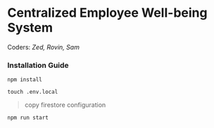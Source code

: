 # Centralized Employee Well-being System

Coders: *Zed, Rovin, Sam*

<h3>Installation Guide</h3>

`npm install`

`touch .env.local` 

> copy firestore configuration

`npm run start`